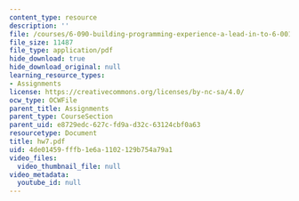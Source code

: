 ```yaml
---
content_type: resource
description: ''
file: /courses/6-090-building-programming-experience-a-lead-in-to-6-001-january-iap-2005/4de01459fffb1e6a1102129b754a79a1_hw7.pdf
file_size: 11487
file_type: application/pdf
hide_download: true
hide_download_original: null
learning_resource_types:
- Assignments
license: https://creativecommons.org/licenses/by-nc-sa/4.0/
ocw_type: OCWFile
parent_title: Assignments
parent_type: CourseSection
parent_uid: e8729edc-627c-fd9a-d32c-63124cbf0a63
resourcetype: Document
title: hw7.pdf
uid: 4de01459-fffb-1e6a-1102-129b754a79a1
video_files:
  video_thumbnail_file: null
video_metadata:
  youtube_id: null
---
```

